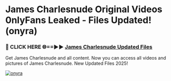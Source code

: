 # James Charlesnude Original Videos 0nlyFans Leaked - Files Updated! (onyra)

<h3>🔴 CLICK HERE 🌐==►► <a href="https://tinyurl.com/y5r63du9" rel="nofollow">James Charlesnude Updated Files</a></h3>

Get James Charlesnude and all content. Now you can access all videos and pictures of James Charlesnude. New Updated Files 2025!

[![onyra](https://i.imgur.com/UVo9nyh.gif)](https://tinyurl.com/y5r63du9)